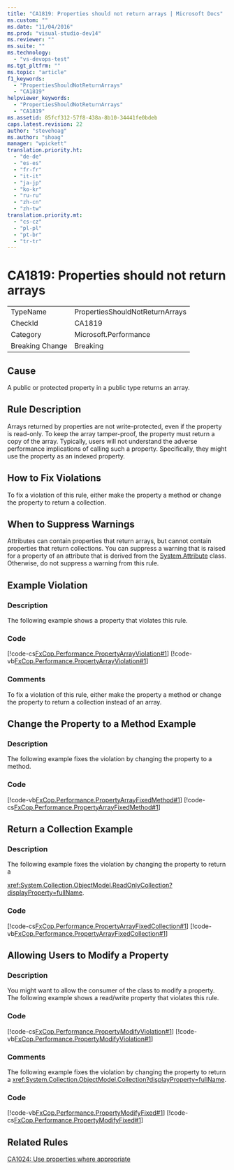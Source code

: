 ```yaml
---
title: "CA1819: Properties should not return arrays | Microsoft Docs"
ms.custom: ""
ms.date: "11/04/2016"
ms.prod: "visual-studio-dev14"
ms.reviewer: ""
ms.suite: ""
ms.technology: 
  - "vs-devops-test"
ms.tgt_pltfrm: ""
ms.topic: "article"
f1_keywords: 
  - "PropertiesShouldNotReturnArrays"
  - "CA1819"
helpviewer_keywords: 
  - "PropertiesShouldNotReturnArrays"
  - "CA1819"
ms.assetid: 85fcf312-57f8-438a-8b10-34441fe0bdeb
caps.latest.revision: 22
author: "stevehoag"
ms.author: "shoag"
manager: "wpickett"
translation.priority.ht: 
  - "de-de"
  - "es-es"
  - "fr-fr"
  - "it-it"
  - "ja-jp"
  - "ko-kr"
  - "ru-ru"
  - "zh-cn"
  - "zh-tw"
translation.priority.mt: 
  - "cs-cz"
  - "pl-pl"
  - "pt-br"
  - "tr-tr"
---
```

# CA1819: Properties should not return arrays
|||  
|-|-|  
|TypeName|PropertiesShouldNotReturnArrays|  
|CheckId|CA1819|  
|Category|Microsoft.Performance|  
|Breaking Change|Breaking|  
  
## Cause  
 A public or protected property in a public type returns an array.  
  
## Rule Description  
 Arrays returned by properties are not write-protected, even if the property is read-only. To keep the array tamper-proof, the property must return a copy of the array. Typically, users will not understand the adverse performance implications of calling such a property. Specifically, they might use the property as an indexed property.  
  
## How to Fix Violations  
 To fix a violation of this rule, either make the property a method or change the property to return a collection.  
  
## When to Suppress Warnings  
 Attributes can contain properties that return arrays, but cannot contain properties that return collections. You can suppress a warning that is raised for a property of an attribute that is derived from the [System.Attribute](assetId:///System.Attribute?qualifyHint=False&autoUpgrade=True) class. Otherwise, do not suppress a warning from this rule.  
  
## Example Violation  
  
### Description  
 The following example shows a property that violates this rule.  
  
### Code  
 [!code-cs[FxCop.Performance.PropertyArrayViolation#1](../code-quality/codesnippet/CSharp/ca1819-properties-should-not-return-arrays_1.cs)]
 [!code-vb[FxCop.Performance.PropertyArrayViolation#1](../code-quality/codesnippet/VisualBasic/ca1819-properties-should-not-return-arrays_1.vb)]  
  
### Comments  
 To fix a violation of this rule, either make the property a method or change the property to return a collection instead of an array.  
  
## Change the Property to a Method Example  
  
### Description  
 The following example fixes the violation by changing the property to a method.  
  
### Code  
 [!code-vb[FxCop.Performance.PropertyArrayFixedMethod#1](../code-quality/codesnippet/VisualBasic/ca1819-properties-should-not-return-arrays_2.vb)]
 [!code-cs[FxCop.Performance.PropertyArrayFixedMethod#1](../code-quality/codesnippet/CSharp/ca1819-properties-should-not-return-arrays_2.cs)]  
  
## Return a Collection Example  
  
### Description  
 The following example fixes the violation by changing the property to return a  
  
 <xref:System.Collection.ObjectModel.ReadOnlyCollection?displayProperty=fullName>.  
  
### Code  
 [!code-cs[FxCop.Performance.PropertyArrayFixedCollection#1](../code-quality/codesnippet/CSharp/ca1819-properties-should-not-return-arrays_3.cs)]
 [!code-vb[FxCop.Performance.PropertyArrayFixedCollection#1](../code-quality/codesnippet/VisualBasic/ca1819-properties-should-not-return-arrays_3.vb)]  
  
## Allowing Users to Modify a Property  
  
### Description  
 You might want to allow the consumer of the class to modify a property. The following example shows a read/write property that violates this rule.  
  
### Code  
 [!code-cs[FxCop.Performance.PropertyModifyViolation#1](../code-quality/codesnippet/CSharp/ca1819-properties-should-not-return-arrays_4.cs)]
 [!code-vb[FxCop.Performance.PropertyModifyViolation#1](../code-quality/codesnippet/VisualBasic/ca1819-properties-should-not-return-arrays_4.vb)]  
  
### Comments  
 The following example fixes the violation by changing the property to return a <xref:System.Collection.ObjectModel.Collection?displayProperty=fullName>.  
  
### Code  
 [!code-vb[FxCop.Performance.PropertyModifyFixed#1](../code-quality/codesnippet/VisualBasic/ca1819-properties-should-not-return-arrays_5.vb)]
 [!code-cs[FxCop.Performance.PropertyModifyFixed#1](../code-quality/codesnippet/CSharp/ca1819-properties-should-not-return-arrays_5.cs)]  
  
## Related Rules  
 [CA1024: Use properties where appropriate](../code-quality/ca1024-use-properties-where-appropriate.md)